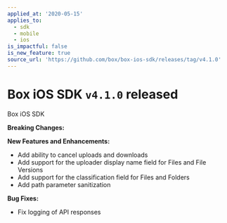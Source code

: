 ```yaml
---
applied_at: '2020-05-15'
applies_to:
  - sdk
  - mobile
  - ios
is_impactful: false
is_new_feature: true
source_url: 'https://github.com/box/box-ios-sdk/releases/tag/v4.1.0'
---
```


# Box iOS SDK `v4.1.0` released

Box iOS SDK

**Breaking Changes:**

**New Features and Enhancements:**

- Add ability to cancel uploads and downloads
- Add support for the uploader display name field for Files and File Versions
- Add support for the classification field for Files and Folders
- Add path parameter sanitization

**Bug Fixes:**

- Fix logging of API responses
